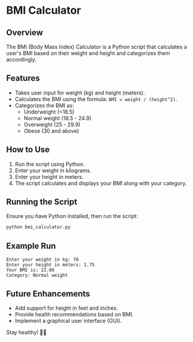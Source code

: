 # BMI Calculator

## Overview
The BMI (Body Mass Index) Calculator is a Python script that calculates a user's BMI based on their weight and height and categorizes them accordingly.

## Features
- Takes user input for weight (kg) and height (meters).
- Calculates the BMI using the formula: `BMI = weight / (height^2)`.
- Categorizes the BMI as:
  - Underweight (<18.5)
  - Normal weight (18.5 - 24.9)
  - Overweight (25 - 29.9)
  - Obese (30 and above)

## How to Use
1. Run the script using Python.
2. Enter your weight in kilograms.
3. Enter your height in meters.
4. The script calculates and displays your BMI along with your category.

## Running the Script
Ensure you have Python installed, then run the script:
```sh
python bmi_calculator.py
```

## Example Run
```
Enter your weight in kg: 70
Enter your height in meters: 1.75
Your BMI is: 22.86
Category: Normal weight
```

## Future Enhancements
- Add support for height in feet and inches.
- Provide health recommendations based on BMI.
- Implement a graphical user interface (GUI).

Stay healthy! 🏋️‍♂️

